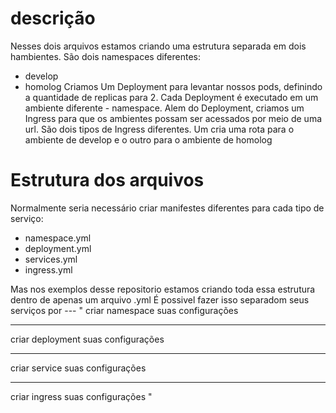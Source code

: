 # descrição
Nesses dois arquivos estamos criando uma estrutura separada em dois hambientes. São dois namespaces diferentes:
  - develop
  - homolog
Criamos Um Deployment para levantar nossos pods, definindo a quantidade de replicas para 2.
Cada Deployment é executado em um ambiente diferente - namespace.
Alem do Deployment, criamos um Ingress para que os ambientes possam ser acessados por meio de uma url.
São dois tipos de Ingress diferentes. Um cria uma rota para o ambiente de develop e o outro para o ambiente de homolog

# Estrutura dos arquivos
Normalmente seria necessário criar manifestes diferentes para cada tipo de serviço:
  - namespace.yml
  - deployment.yml
  - services.yml
  - ingress.yml

Mas nos exemplos desse repositorio estamos criando toda essa estrutura dentro de apenas um arquivo .yml
É possivel fazer isso separadom seus serviços por ---
"  criar namespace
    suas configurações

  ---

  criar deployment
    suas configurações

  ---

  criar service
    suas configurações

  ---
criar ingress
  suas configurações
"
